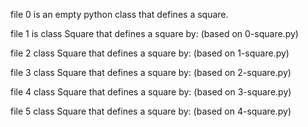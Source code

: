 file 0 is an empty python class that defines a square.

file 1 is class Square that defines a square by: (based on 0-square.py)


file 2 class Square that defines a square by: (based on 1-square.py)

file 3 class Square that defines a square by: (based on 2-square.py)

file 4  class Square that defines a square by: (based on 3-square.py)

file 5  class Square that defines a square by: (based on 4-square.py)



